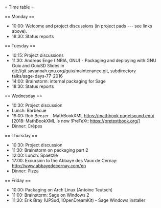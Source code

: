 = Time table =

== Monday ==

 * 10:00: Welcome and project discussions (in project pads --- see links above).
 * 18:30: Status reports

== Tuesday ==

 * 10:15: Project discussions
 * 11:30: Andreas Enge (INRIA, GNU) - Packaging and deploying with GNU Guix and GuixSD
   Slides in git://git.savannah.gnu.org/guix/maintenance.git, subdirectory talks/sage-days-77-2016
 * 14:00: Brainstorm: internal packaging for Sage
 * 18:30: Status reports

== Wednesday ==

 * 10:30: Project discussion
 * Lunch: Barbecue
 * 19:00: Rob Beezer - MathBookXML https://mathbook.pugetsound.edu/ [2018: MathBookXML is now !PreTeXt: https://pretextbook.org/]
 * Dinner: Crêpes

== Thursday ==

 * 10:30: Project discussion
 * 11:30: Brainstorm on packaging part 2
 * 12:00: Lunch: Spaetzle
 * 17:00: Excursion to the Abbaye des Vaux de Cernay:  http://www.abbayedecernay.com/en
 * Dinner: Pizza

== Friday ==

 * 10.00: Packaging on Arch Linux (Antoine Teutsch)
 * 11:00: Brainstorm: Sage on Windows 2
 * 11:30: Erik Bray (UPSud, !OpenDreamKit) - Sage Windows installer
